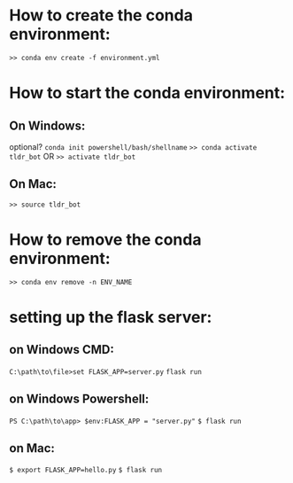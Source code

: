 # How to create the conda environment:

`>> conda env create -f environment.yml`

# How to start the conda environment:
## On Windows:
optional? `conda init powershell/bash/shellname`
`>> conda activate tldr_bot` OR `>> activate tldr_bot`
## On Mac:
`>> source tldr_bot`

# How to remove the conda environment:

`>> conda env remove -n ENV_NAME`

# setting up the flask server:
## on Windows CMD:
`C:\path\to\file>set FLASK_APP=server.py`
`flask run`

## on Windows Powershell:
`PS C:\path\to\app> $env:FLASK_APP = "server.py"`
`$ flask run`
## on Mac:
`$ export FLASK_APP=hello.py`
`$ flask run`
